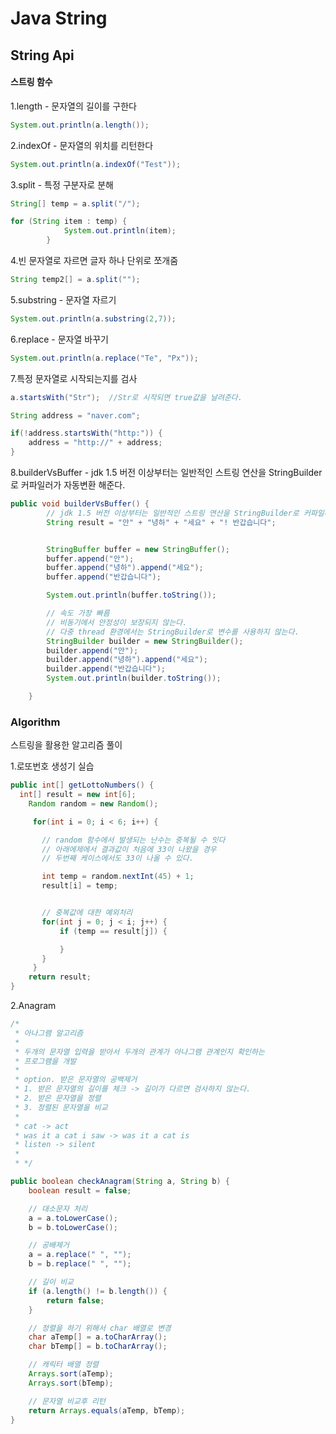 # Java String

## String Api

#### 스트링 함수

1.length - 문자열의 길이를 구한다

```Java
System.out.println(a.length());
```

2.indexOf - 문자열의 위치를 리턴한다

```Java
System.out.println(a.indexOf("Test"));
```

3.split - 특정 구분자로 분해

```Java
String[] temp = a.split("/");

for (String item : temp) {
			System.out.println(item);
		}
```

4.빈 문자열로 자르면 글자 하나 단위로 쪼개줌

```Java
String temp2[] = a.split("");
```

5.substring - 문자열 자르기

```Java
System.out.println(a.substring(2,7));
```

6.replace - 문자열 바꾸기

```Java
System.out.println(a.replace("Te", "Px"));
```

7.특정 문자열로 시작되는지를 검사

```Java
a.startsWith("Str");  //Str로 시작되면 true값을 날려준다.

String address = "naver.com";

if(!address.startsWith("http:")) {
	address = "http://" + address;
}
```

8.builderVsBuffer - jdk 1.5 버전 이상부터는 일반적인 스트링 연산을 StringBuilder로 커파일러가 자동변환 해준다.
```Java
public void builderVsBuffer() {
		// jdk 1.5 버전 이상부터는 일반적인 스트링 연산을 StringBuilder로 커파일러가 자동변환 해준다.
		String result = "안" + "녕하" + "세요" + "! 반갑습니다";


		StringBuffer buffer = new StringBuffer();
		buffer.append("안");
		buffer.append("녕하").append("세요");
		buffer.append("반갑습니다");

		System.out.println(buffer.toString());

		// 속도 가장 빠름
		// 비동기에서 안정성이 보장되지 않는다.
		// 다중 thread 환경에서는 StringBuilder로 변수를 사용하지 않는다.
		StringBuilder builder = new StringBuilder();
		builder.append("안");
		builder.append("녕하").append("세요");
		builder.append("반갑습니다");
		System.out.println(builder.toString());

	}
```

### Algorithm
스트링을 활용한 알고리즘 풀이

1.로또번호 생성기 실습
```Java
public int[] getLottoNumbers() {
  int[] result = new int[6];     
	Random random = new Random();

     for(int i = 0; i < 6; i++) {

  	   // random 함수에서 발생되는 난수는 중복될 수 잇다
  	   // 아래에제에서 결과값이 처음에 33이 나왔을 경우
  	   // 두번째 케이스에서도 33이 나올 수 있다.

  	   int temp = random.nextInt(45) + 1;
  	   result[i] = temp;


  	   // 중복값에 대한 예외처리
  	   for(int j = 0; j < i; j++) {
  		   if (temp == result[j]) {

  		   }
  	   }
     }
	return result;
}
```

2.Anagram
```Java
/*
 * 아나그램 알고리즘
 *
 * 두개의 문자열 입력을 받아서 두개의 관계가 아나그램 관계인지 확인하는
 * 프로그램을 개발
 *
 * option. 받은 문자열의 공백제거
 * 1. 받은 문자열의 길이를 체크 -> 길이가 다르면 검사하지 않는다.
 * 2. 받은 문자열을 정렬
 * 3. 정렬된 문자열을 비교
 *
 * cat -> act
 * was it a cat i saw -> was it a cat is
 * listen -> silent
 *
 * */

public boolean checkAnagram(String a, String b) {
	boolean result = false;

	// 대소문자 처리
	a = a.toLowerCase();
	b = b.toLowerCase();

	// 공배제거
	a = a.replace(" ", "");
	b = b.replace(" ", "");

	// 길이 비교
	if (a.length() != b.length()) {
		return false;
	}

	// 정렬을 하기 위해서 char 배열로 변경
	char aTemp[] = a.toCharArray();
	char bTemp[] = b.toCharArray();

	// 캐릭터 배열 정렬
	Arrays.sort(aTemp);
	Arrays.sort(bTemp);

	// 문자열 비교후 리턴
	return Arrays.equals(aTemp, bTemp);
}
```
